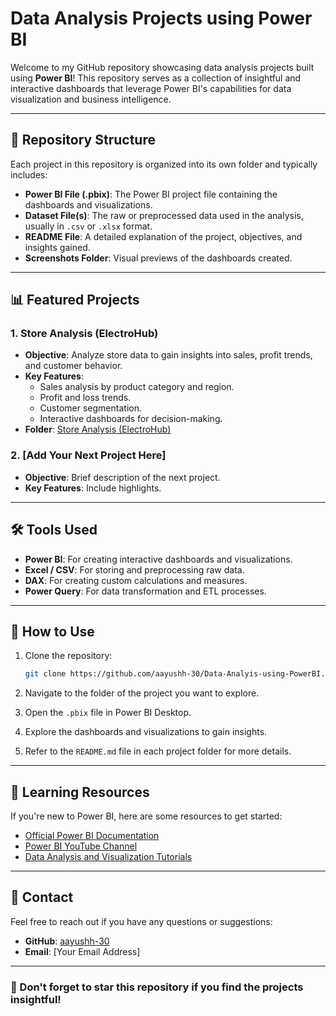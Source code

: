 # Data Analysis Projects using Power BI

Welcome to my GitHub repository showcasing data analysis projects built using **Power BI**! This repository serves as a collection of insightful and interactive dashboards that leverage Power BI's capabilities for data visualization and business intelligence.

---

## 📁 Repository Structure

Each project in this repository is organized into its own folder and typically includes:

- **Power BI File (.pbix)**: The Power BI project file containing the dashboards and visualizations.
- **Dataset File(s)**: The raw or preprocessed data used in the analysis, usually in `.csv` or `.xlsx` format.
- **README File**: A detailed explanation of the project, objectives, and insights gained.
- **Screenshots Folder**: Visual previews of the dashboards created.

---

## 📊 Featured Projects

### 1. **Store Analysis (ElectroHub)**
   - **Objective**: Analyze store data to gain insights into sales, profit trends, and customer behavior.
   - **Key Features**:
     - Sales analysis by product category and region.
     - Profit and loss trends.
     - Customer segmentation.
     - Interactive dashboards for decision-making.
   - **Folder**: [Store Analysis (ElectroHub)](https://github.com/aayushh-30/Data-Analyis-using-PowerBI/tree/main/Store%20Analysis%20(ElectroHub))

### 2. **[Add Your Next Project Here]**
   - **Objective**: Brief description of the next project.
   - **Key Features**: Include highlights.

---

## 🛠️ Tools Used

- **Power BI**: For creating interactive dashboards and visualizations.
- **Excel / CSV**: For storing and preprocessing raw data.
- **DAX**: For creating custom calculations and measures.
- **Power Query**: For data transformation and ETL processes.

---

## 🚀 How to Use

1. Clone the repository:
   ```bash
   git clone https://github.com/aayushh-30/Data-Analyis-using-PowerBI.git
   ```

2. Navigate to the folder of the project you want to explore.

3. Open the `.pbix` file in Power BI Desktop.

4. Explore the dashboards and visualizations to gain insights.

5. Refer to the `README.md` file in each project folder for more details.

---

## 📖 Learning Resources

If you're new to Power BI, here are some resources to get started:

- [Official Power BI Documentation](https://learn.microsoft.com/en-us/power-bi/)
- [Power BI YouTube Channel](https://www.youtube.com/user/mspowerbi)
- [Data Analysis and Visualization Tutorials](https://www.datacamp.com/)

---

## 📧 Contact

Feel free to reach out if you have any questions or suggestions:

- **GitHub**: [aayushh-30](https://github.com/aayushh-30)
- **Email**: [Your Email Address]

---

### 🌟 Don't forget to star this repository if you find the projects insightful!

